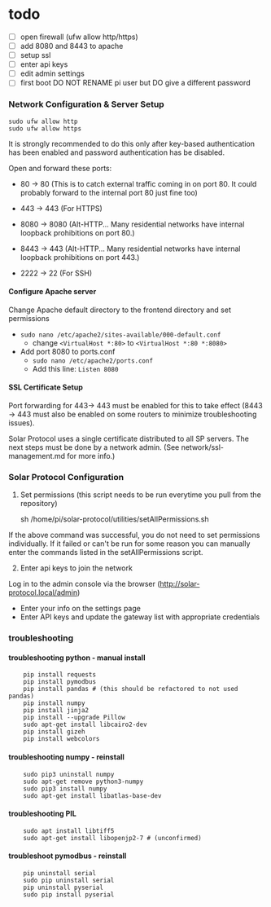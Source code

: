 # todo

- [ ] open firewall (ufw allow http/https)
- [ ] add 8080 and 8443 to apache
- [ ] setup ssl
- [ ] enter api keys
- [ ] edit admin settings
- [ ] first boot DO NOT RENAME pi user but DO give a different password

### Network Configuration & Server Setup

    sudo ufw allow http
    sudo ufw allow https

It is strongly recommended to do this only after key-based authentication has been enabled and password authentication has be disabled.

Open and forward these ports:
* 80 -> 80 (This is to catch external traffic coming in on port 80. It could probably forward to the internal port 80 just fine too)
* 443 -> 443 (For HTTPS)

* 8080 -> 8080 (Alt-HTTP... Many residential networks have internal loopback prohibitions on port 80.)
* 8443 -> 443 (Alt-HTTP... Many residential networks have internal loopback prohibitions on port 443.)
* 2222 -> 22 (For SSH)

#### Configure Apache server

Change Apache default directory to the frontend directory and set permissions
* `sudo nano /etc/apache2/sites-available/000-default.conf`  
	* change `<VirtualHost *:80>` to `<VirtualHost *:80 *:8080>` 
* Add port 8080 to ports.conf
	* `sudo nano /etc/apache2/ports.conf`
	* Add this line: `Listen 8080`

#### SSL Certificate Setup
Port forwarding for 443-> 443 must be enabled for this to take effect (8443 -> 443 must also be enabled on some routers to minimize troubleshooting issues).

Solar Protocol uses a single certificate distributed to all SP servers. The next steps must be done by a network admin. (See network/ssl-management.md for more info.)

### Solar Protocol Configuration

1. Set permissions (this script needs to be run everytime you pull from the repository)

    sh /home/pi/solar-protocol/utilities/setAllPermissions.sh

If the above command was successful, you do not need to set permissions individually. If it failed or can't be run for some reason you can manually enter the commands listed in the setAllPermissions script.

2. Enter api keys to join the network 

Log in to the admin console via the browser (http://solar-protocol.local/admin)
* Enter your info on the settings page
* Enter API keys and update the gateway list with appropriate credentials

### troubleshooting

#### troubleshooting python - manual install

		pip install requests
		pip install pymodbus
		pip install pandas # (this should be refactored to not used pandas)  
		pip install numpy
		pip install jinja2
		pip install --upgrade Pillow
		sudo apt-get install libcairo2-dev
		pip install gizeh
		pip install webcolors

#### troubleshooting numpy - reinstall

		sudo pip3 uninstall numpy
		sudo apt-get remove python3-numpy
		sudo pip3 install numpy
		sudo apt-get install libatlas-base-dev

#### troubleshooting PIL

		sudo apt install libtiff5
		sudo apt-get install libopenjp2-7 # (unconfirmed)

#### troubleshoot pymodbus - reinstall

		pip uninstall serial
		sudo pip uninstall serial
		pip uninstall pyserial
		sudo pip install pyserial
